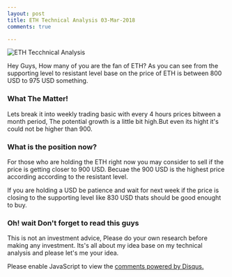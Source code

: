 ```yaml
---
layout: post
title: ETH Technical Analysis 03-Mar-2018
comments: true

---
```

![ETH Tecchnical Analysis](https://www.coinigy.com/assets/img/charts/5a98eb3d3058d.png)

Hey Guys, How many of you are the fan of ETH?
As you can see from the supporting level to resistant level base on the price of ETH is between 800 USD to 975 USD something.

### What The Matter! 
Lets break it into weekly trading basic with every 4 hours prices bitween a month period, The potential growth is a little bit high.But even its hight it's could not be higher than 900.

### What is the position now?
For those who are holding the ETH right now you may consider to sell if the price is getting closer to 900 USD. Becuae the 900 USD is the highest price according according to the resistant level.

If you are holding a USD be patience and wait for next week if the price is closing to the supporting level like 830 USD thats should be good enought to buy.

### Oh! wait Don't forget to read this guys
This is not an investment advice, Please do your own research before making any investment.
Its's all about my idea base on my technical analysis and please let's me your idea.
<div id="disqus_thread"></div>
<script>

/**
*  RECOMMENDED CONFIGURATION VARIABLES: EDIT AND UNCOMMENT THE SECTION BELOW TO INSERT DYNAMIC VALUES FROM YOUR PLATFORM OR CMS.
*  LEARN WHY DEFINING THESE VARIABLES IS IMPORTANT: https://disqus.com/admin/universalcode/#configuration-variables*/
/*
var disqus_config = function () {
this.page.url = PAGE_URL;  // Replace PAGE_URL with your page's canonical URL variable
this.page.identifier = PAGE_IDENTIFIER; // Replace PAGE_IDENTIFIER with your page's unique identifier variable
};
*/
(function() { // DON'T EDIT BELOW THIS LINE
var d = document, s = d.createElement('script');
s.src = 'https://https-www-ayoungnotes-com.disqus.com/embed.js';
s.setAttribute('data-timestamp', +new Date());
(d.head || d.body).appendChild(s);
})();
</script>
<noscript>Please enable JavaScript to view the <a href="https://disqus.com/?ref_noscript">comments powered by Disqus.</a></noscript>

<script id="dsq-count-scr" src="//https-www-ayoungnotes-com.disqus.com/count.js" async></script>
